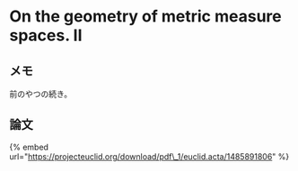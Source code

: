 # On the geometry of metric measure spaces. II

## メモ

前のやつの続き。

## 論文

{% embed url="https://projecteuclid.org/download/pdf\_1/euclid.acta/1485891806" %}

